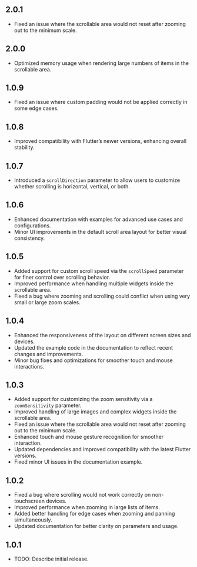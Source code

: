 ## 2.0.1

- Fixed an issue where the scrollable area would not reset after zooming out to the minimum scale.

## 2.0.0

- Optimized memory usage when rendering large numbers of items in the scrollable area.

## 1.0.9

- Fixed an issue where custom padding would not be applied correctly in some edge cases.

## 1.0.8

- Improved compatibility with Flutter’s newer versions, enhancing overall stability.

## 1.0.7

- Introduced a `scrollDirection` parameter to allow users to customize whether scrolling is horizontal, vertical, or both.

## 1.0.6

- Enhanced documentation with examples for advanced use cases and configurations.
- Minor UI improvements in the default scroll area layout for better visual consistency.

## 1.0.5

- Added support for custom scroll speed via the `scrollSpeed` parameter for finer control over scrolling behavior.
- Improved performance when handling multiple widgets inside the scrollable area.
- Fixed a bug where zooming and scrolling could conflict when using very small or large zoom scales.

## 1.0.4

- Enhanced the responsiveness of the layout on different screen sizes and devices.
- Updated the example code in the documentation to reflect recent changes and improvements.
- Minor bug fixes and optimizations for smoother touch and mouse interactions.

## 1.0.3

- Added support for customizing the zoom sensitivity via a `zoomSensitivity` parameter.
- Improved handling of large images and complex widgets inside the scrollable area.
- Fixed an issue where the scrollable area would not reset after zooming out to the minimum scale.
- Enhanced touch and mouse gesture recognition for smoother interaction.
- Updated dependencies and improved compatibility with the latest Flutter versions.
- Fixed minor UI issues in the documentation example.

## 1.0.2

- Fixed a bug where scrolling would not work correctly on non-touchscreen devices.
- Improved performance when zooming in large lists of items.
- Added better handling for edge cases when zooming and panning simultaneously.
- Updated documentation for better clarity on parameters and usage.

## 1.0.1

- TODO: Describe initial release.
